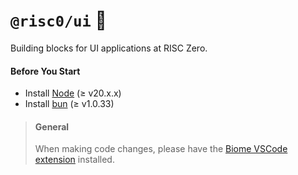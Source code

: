# `@risc0/ui` 🎨

Building blocks for UI applications at RISC Zero.

#### Before You Start

- Install [Node](https://nodejs.org/en) (≥ v20.x.x)
- Install [bun](https://bun.sh/) (≥ v1.0.33)

> #### General
>
> When making code changes, please have the [Biome VSCode extension](https://marketplace.visualstudio.com/items?itemName=biomejs.biome) installed.